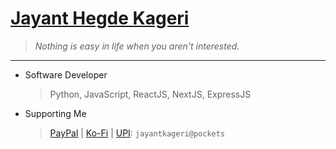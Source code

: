 # [Jayant Hegde Kageri](https://jayantkageri.in/)
> <i>Nothing is easy in life when you aren't interested.</i>
<hr>

* Software Developer
	> Python, JavaScript, ReactJS, NextJS, ExpressJS

* Supporting Me
	> [PayPal](https://paypal.me/jayantkageri) | [Ko-Fi](https://www.ko-fi.com/jayantkageri) | [UPI](https://links.jayantkageri.in/payu): `jayantkageri@pockets`
